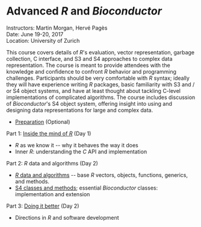 # Advanced _R_ and _Bioconductor_

Instructors: Martin Morgan, Hervé Pagès<br />
Date: June 19-20, 2017<br />
Location: University of Zurich

This course covers details of _R_'s evaluation, vector representation,
garbage collection, C interface, and S3 and S4 approaches to complex
data representation. The course is meant to provide attendees with the
knowledge and confidence to confront _R_ behavior and programming
challenges. Participants should be very comfortable with _R_ syntax;
ideally they will have experience writing _R_ packages, basic
familiarity with S3 and / or S4 object systems, and have at least
thought about tackling C-level implementations of complicated
algorithms. The course includes discussion of _Bioconductor_'s S4
object system, offering insight into using and designing data
representations for large and complex data.

- [Preparation][] (Optional)

Part 1: [Inside the mind of _R_][] (Day 1)

- _R_ as we know it -- why it behaves the way it does
- Inner _R_: understanding the _C_ API and implementation

Part 2: _R_ data and algorithms (Day 2)

- [_R_ data and algorithms][] -- base _R_ vectors, objects, functions,
  generics, and methods.
- [S4 classes and methods][]; essential _Bioconductor_ classes:
  implementation and extension

Part 3: [Doing it better][] (Day 2)

- Directions in _R_ and software development

[Preparation]: vignettes/Preparation.Rmd
[Inside the mind of _R_]: vignettes/Inside-R.Rmd
[_R_ data and algorithms]: vignettes/S3-classes-and-methods.Rmd
[S4 classes and methods]: vignettes/S4-classes-and-methods.Rmd
[Doing it better]: vignettes/Better.Rmd
